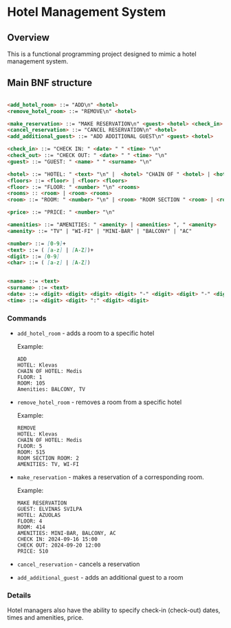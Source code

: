 # Hotel Management System

## Overview

This is a functional programming project designed to mimic a hotel management system.

## Main BNF structure

```markdown

<add_hotel_room> ::= "ADD\n" <hotel> 
<remove_hotel_room> ::= "REMOVE\n" <hotel> 

<make_reservation> ::= "MAKE RESERVATION\n" <guest> <hotel> <check_in> <check_out> <price>
<cancel_reservation> ::= "CANCEL RESERVATION\n" <hotel>
<add_additional_guest> ::= "ADD ADDITIONAL GUEST\n" <guest> <hotel>

<check_in> ::= "CHECK IN: " <date> " " <time> "\n"
<check_out> ::= "CHECK OUT: " <date> " " <time> "\n"
<guest> ::= "GUEST: " <name> " " <surname> "\n"

<hotel> ::= "HOTEL: " <text> "\n" |  <hotel> "CHAIN OF " <hotel> | <hotel> <floors>
<floors> ::= <floor> | <floor> <floors>
<floor> ::= "FLOOR: " <number> "\n" <rooms>
<rooms> :: <room> | <room> <rooms>
<room> ::= "ROOM: " <number> "\n" | <room> "ROOM SECTION " <room> | <room> <amenities> "\n"

<price> ::= "PRICE: " <number> "\n"

<amenities> ::= "AMENITIES: " <amenity> | <amenities> ", " <amenity>
<amenity> ::= "TV" | "WI-FI" | "MINI-BAR" | "BALCONY" | "AC"

<number> ::= [0-9]+
<text> ::= ( [a-z] | [A-Z])+
<digit> ::= [0-9]
<char> ::= ( [a-z] | [A-Z])


<name> ::= <text>
<surname> ::= <text>
<date> ::= <digit> <digit> <digit> <digit> "-" <digit> <digit> "-" <digit> <digit>
<time> ::= <digit> <digit> ":" <digit> <digit>
```

### Commands

* `add_hotel_room` - adds a room to a specific hotel

    Example:
    ```
    ADD
    HOTEL: Klevas
    CHAIN OF HOTEL: Medis
    FLOOR: 1
    ROOM: 105
    Amenities: BALCONY, TV
    ```
* `remove_hotel_room` - removes a room from a specific hotel

    Example:
    ```
    REMOVE
    HOTEL: Klevas
    CHAIN OF HOTEL: Medis
    FLOOR: 5
    ROOM: 515
    ROOM SECTION ROOM: 2
    AMENITIES: TV, WI-FI
    ```
* `make_reservation` - makes a reservation of a corresponding room. 
    
    Example:
    ```
    MAKE RESERVATION
    GUEST: ELVINAS SVILPA
    HOTEL: AZUOLAS
    FLOOR: 4
    ROOM: 414
    AMENITIES: MINI-BAR, BALCONY, AC
    CHECK IN: 2024-09-16 15:00
    CHECK OUT: 2024-09-20 12:00
    PRICE: 510

    ```
* `cancel_reservation` - cancels a reservation
* `add_additional_guest` - adds an additional guest to a room


### Details

Hotel managers also have the ability to specify check-in (check-out) dates, times and amenities, price.



